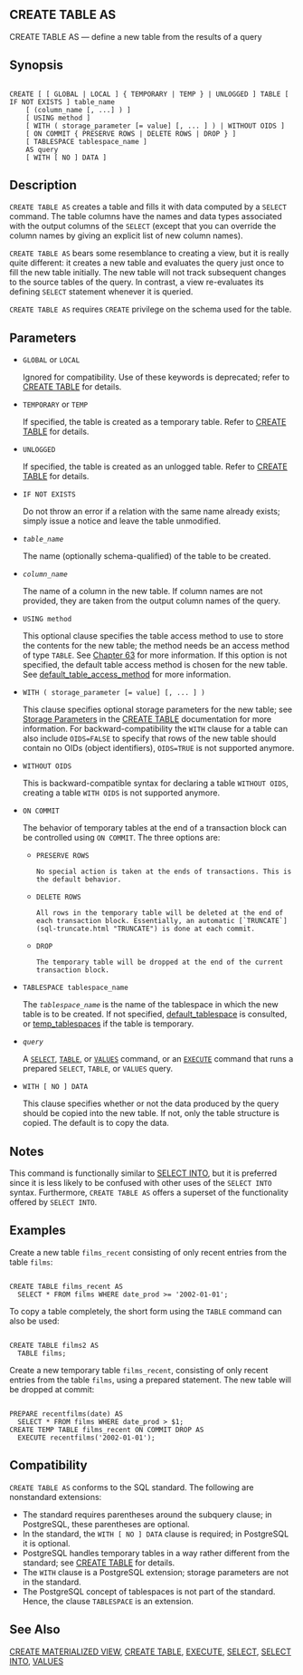 ## CREATE TABLE AS

CREATE TABLE AS — define a new table from the results of a query

## Synopsis

```

CREATE [ [ GLOBAL | LOCAL ] { TEMPORARY | TEMP } | UNLOGGED ] TABLE [ IF NOT EXISTS ] table_name
    [ (column_name [, ...] ) ]
    [ USING method ]
    [ WITH ( storage_parameter [= value] [, ... ] ) | WITHOUT OIDS ]
    [ ON COMMIT { PRESERVE ROWS | DELETE ROWS | DROP } ]
    [ TABLESPACE tablespace_name ]
    AS query
    [ WITH [ NO ] DATA ]
```

## Description

`CREATE TABLE AS` creates a table and fills it with data computed by a `SELECT` command. The table columns have the names and data types associated with the output columns of the `SELECT` (except that you can override the column names by giving an explicit list of new column names).

`CREATE TABLE AS` bears some resemblance to creating a view, but it is really quite different: it creates a new table and evaluates the query just once to fill the new table initially. The new table will not track subsequent changes to the source tables of the query. In contrast, a view re-evaluates its defining `SELECT` statement whenever it is queried.

`CREATE TABLE AS` requires `CREATE` privilege on the schema used for the table.

## Parameters

* `GLOBAL` or `LOCAL`

    Ignored for compatibility. Use of these keywords is deprecated; refer to [CREATE TABLE](sql-createtable.html "CREATE TABLE") for details.



* `TEMPORARY` or `TEMP`

    If specified, the table is created as a temporary table. Refer to [CREATE TABLE](sql-createtable.html "CREATE TABLE") for details.

* `UNLOGGED`

    If specified, the table is created as an unlogged table. Refer to [CREATE TABLE](sql-createtable.html "CREATE TABLE") for details.

* `IF NOT EXISTS`

    Do not throw an error if a relation with the same name already exists; simply issue a notice and leave the table unmodified.

* *`table_name`*

    The name (optionally schema-qualified) of the table to be created.

* *`column_name`*

    The name of a column in the new table. If column names are not provided, they are taken from the output column names of the query.

* `USING method`

    This optional clause specifies the table access method to use to store the contents for the new table; the method needs be an access method of type `TABLE`. See [Chapter 63](tableam.html "Chapter 63. Table Access Method Interface Definition") for more information. If this option is not specified, the default table access method is chosen for the new table. See [default\_table\_access\_method](runtime-config-client.html#GUC-DEFAULT-TABLE-ACCESS-METHOD) for more information.

* `WITH ( storage_parameter [= value] [, ... ] )`

    This clause specifies optional storage parameters for the new table; see [Storage Parameters](sql-createtable.html#SQL-CREATETABLE-STORAGE-PARAMETERS "Storage Parameters") in the [CREATE TABLE](sql-createtable.html "CREATE TABLE") documentation for more information. For backward-compatibility the `WITH` clause for a table can also include `OIDS=FALSE` to specify that rows of the new table should contain no OIDs (object identifiers), `OIDS=TRUE` is not supported anymore.

* `WITHOUT OIDS`

    This is backward-compatible syntax for declaring a table `WITHOUT OIDS`, creating a table `WITH OIDS` is not supported anymore.

* `ON COMMIT`

    The behavior of temporary tables at the end of a transaction block can be controlled using `ON COMMIT`. The three options are:

  * `PRESERVE ROWS`

        No special action is taken at the ends of transactions. This is the default behavior.

  * `DELETE ROWS`

        All rows in the temporary table will be deleted at the end of each transaction block. Essentially, an automatic [`TRUNCATE`](sql-truncate.html "TRUNCATE") is done at each commit.

  * `DROP`

        The temporary table will be dropped at the end of the current transaction block.

* `TABLESPACE tablespace_name`

    The *`tablespace_name`* is the name of the tablespace in which the new table is to be created. If not specified, [default\_tablespace](runtime-config-client.html#GUC-DEFAULT-TABLESPACE) is consulted, or [temp\_tablespaces](runtime-config-client.html#GUC-TEMP-TABLESPACES) if the table is temporary.

* *`query`*

    A [`SELECT`](sql-select.html "SELECT"), [`TABLE`](sql-select.html#SQL-TABLE "TABLE Command"), or [`VALUES`](sql-values.html "VALUES") command, or an [`EXECUTE`](sql-execute.html "EXECUTE") command that runs a prepared `SELECT`, `TABLE`, or `VALUES` query.

* `WITH [ NO ] DATA`

    This clause specifies whether or not the data produced by the query should be copied into the new table. If not, only the table structure is copied. The default is to copy the data.

## Notes

This command is functionally similar to [SELECT INTO](sql-selectinto.html "SELECT INTO"), but it is preferred since it is less likely to be confused with other uses of the `SELECT INTO` syntax. Furthermore, `CREATE TABLE AS` offers a superset of the functionality offered by `SELECT INTO`.

## Examples

Create a new table `films_recent` consisting of only recent entries from the table `films`:

```

CREATE TABLE films_recent AS
  SELECT * FROM films WHERE date_prod >= '2002-01-01';
```

To copy a table completely, the short form using the `TABLE` command can also be used:

```

CREATE TABLE films2 AS
  TABLE films;
```

Create a new temporary table `films_recent`, consisting of only recent entries from the table `films`, using a prepared statement. The new table will be dropped at commit:

```

PREPARE recentfilms(date) AS
  SELECT * FROM films WHERE date_prod > $1;
CREATE TEMP TABLE films_recent ON COMMIT DROP AS
  EXECUTE recentfilms('2002-01-01');
```

## Compatibility

`CREATE TABLE AS` conforms to the SQL standard. The following are nonstandard extensions:

* The standard requires parentheses around the subquery clause; in PostgreSQL, these parentheses are optional.
* In the standard, the `WITH [ NO ] DATA` clause is required; in PostgreSQL it is optional.
* PostgreSQL handles temporary tables in a way rather different from the standard; see [CREATE TABLE](sql-createtable.html "CREATE TABLE") for details.
* The `WITH` clause is a PostgreSQL extension; storage parameters are not in the standard.
* The PostgreSQL concept of tablespaces is not part of the standard. Hence, the clause `TABLESPACE` is an extension.

## See Also

[CREATE MATERIALIZED VIEW](sql-creatematerializedview.html "CREATE MATERIALIZED VIEW"), [CREATE TABLE](sql-createtable.html "CREATE TABLE"), [EXECUTE](sql-execute.html "EXECUTE"), [SELECT](sql-select.html "SELECT"), [SELECT INTO](sql-selectinto.html "SELECT INTO"), [VALUES](sql-values.html "VALUES")